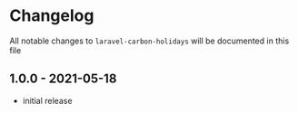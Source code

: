 # Changelog

All notable changes to `laravel-carbon-holidays` will be documented in this file

## 1.0.0 - 2021-05-18

- initial release
